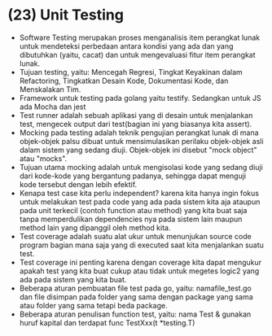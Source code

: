 # (23) Unit Testing
- Software Testing merupakan proses menganalisis item perangkat lunak untuk mendeteksi perbedaan antara kondisi yang ada dan yang dibutuhkan (yaitu, cacat) dan untuk mengevaluasi fitur item perangkat lunak.
- Tujuan testing, yaitu: Mencegah Regresi, Tingkat Keyakinan dalam Refactoring, Tingkatkan Desain Kode, Dokumentasi Kode, dan Menskalakan Tim.
- Framework untuk testing pada golang yaitu testify. Sedangkan untuk JS ada Mocha dan jest
- Test runner adalah sebuah aplikasi yang di desain untuk menjalankan test, mengecek output dari test(bagian ini yang biasanya kita assert).
- Mocking pada testing adalah teknik pengujian perangkat lunak di mana objek-objek palsu dibuat untuk mensimulasikan perilaku objek-objek asli dalam sistem yang sedang diuji. Objek-objek ini disebut "mock object" atau "mocks".
- Tujuan utama mocking adalah untuk mengisolasi kode yang sedang diuji dari kode-kode yang bergantung padanya, sehingga dapat menguji kode tersebut dengan lebih efektif.
- Kenapa test case kita perlu independent? karena kita hanya ingin fokus untuk melakukan test pada code yang ada pada sistem kita aja ataupun pada unit terkecil (contoh function atau method) yang kita buat saja tanpa memperdulikan dependencies nya pada sistem lain maupun method lain yang dipanggil oleh method kita.
- Test coverage adalah suatu alat ukur untuk menunjukan source code program bagian mana saja yang di executed saat kita menjalankan suatu test.
- Test coverage ini penting karena dengan coverage kita dapat mengukur apakah test yang kita buat cukup atau tidak untuk megetes logic2 yang ada pada sistem yang kita buat.
- Beberapa aturan pembuatan file test pada go, yaitu: namafile_test.go dan file disimpan pada folder yang sama dengan package yang sama atau folder yang sama tetapi beda package.
- Beberapa aturan penulisan function test, yaitu: nama Test & gunakan huruf kapital dan terdapat func TestXxx(t *testing.T)